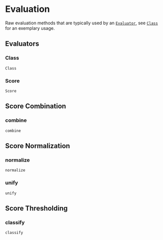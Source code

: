 # Evaluation

Raw evaluation methods that are typically used by an [`Evaluator`](@ref), see [`Class`](@ref) for an exemplary usage.

## Evaluators

### Class

```@docs
Class
```

### Score

```@docs
Score
```

## Score Combination

### combine

```@docs
combine
```

## Score Normalization

### normalize

```@docs
normalize
```

### unify

```@docs
unify
```

## Score Thresholding

### classify

```@docs
classify
```
